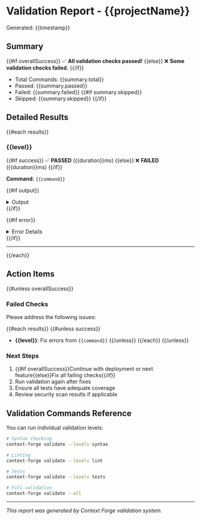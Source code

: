 # Validation Report - {{projectName}}

Generated: {{timestamp}}

## Summary

{{#if overallSuccess}}
✅ **All validation checks passed!**
{{else}}
❌ **Some validation checks failed.**
{{/if}}

- Total Commands: {{summary.total}}
- Passed: {{summary.passed}}
- Failed: {{summary.failed}}
  {{#if summary.skipped}}
- Skipped: {{summary.skipped}}
  {{/if}}

## Detailed Results

{{#each results}}

### {{level}}

{{#if success}}
✅ **PASSED** ({{duration}}ms)
{{else}}
❌ **FAILED** ({{duration}}ms)
{{/if}}

**Command:** `{{command}}`

{{#if output}}

<details>
<summary>Output</summary>

```
{{output}}
```

</details>
{{/if}}

{{#if error}}

<details>
<summary>Error Details</summary>

```
{{error}}
```

</details>
{{/if}}

---

{{/each}}

## Action Items

{{#unless overallSuccess}}

### Failed Checks

Please address the following issues:

{{#each results}}
{{#unless success}}

- **{{level}}**: Fix errors from `{{command}}`
  {{/unless}}
  {{/each}}
  {{/unless}}

### Next Steps

1. {{#if overallSuccess}}Continue with deployment or next feature{{else}}Fix all failing checks{{/if}}
2. Run validation again after fixes
3. Ensure all tests have adequate coverage
4. Review security scan results if applicable

## Validation Commands Reference

You can run individual validation levels:

```bash
# Syntax checking
context-forge validate --levels syntax

# Linting
context-forge validate --levels lint

# Tests
context-forge validate --levels tests

# Full validation
context-forge validate --all
```

---

_This report was generated by Context Forge validation system._
